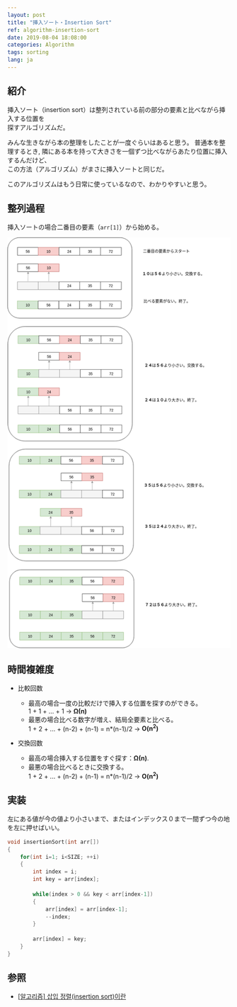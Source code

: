```yaml
---
layout: post
title: "挿入ソート・Insertion Sort"
ref: algorithm-insertion-sort
date: 2019-08-04 18:08:00
categories: Algorithm
tags: sorting
lang: ja
---
```


## 紹介 
挿入ソート（insertion sort）は整列されている前の部分の要素と比べながら挿入する位置を<br>
探すアルゴリズムだ。

みんな生きながら本の整理をしたことが一度ぐらいはあると思う。
普通本を整理するとき, 隣にある本を持って大きさを一個ずつ比べながらあたり位置に挿入するんだけど、<br>
この方法（アルゴリズム）がまさに挿入ソートと同じだ。

このアルゴリズムはもう日常に使っているなので、わかりやすいと思う。

<div class="divider"></div>

## 整列過程
挿入ソートの場合二番目の要素（`arr[1]`）から始める。

![insertion sort](/assets/images/algorithm/sorting/insertion_sort_ja.png)

<div class="divider"></div>

## 時間複雑度 
 - 比較回数
   * 最高の場合一度の比較だけで挿入する位置を探すのができる。<br />
   1 + 1 + ... + 1 → **Ω(n)**
   * 最悪の場合比べる数字が増え、結局全要素と比べる。 <br />
   1 + 2 + ... + (n-2) + (n-1) = n\*(n-1)/2 → **O(n<sup>2</sup>)**

 - 交換回数
	* 最高の場合挿入する位置をすぐ探す：**Ω(n)**.
	* 最悪の場合比べるときに交換する。 <br />
   1 + 2 + ... + (n-2) + (n-1) = n\*(n-1)/2 →  **O(n<sup>2</sup>)**

<div class="divider"></div>

## 実装
左にある値が今の値より小さいまで、またはインデックス０まで一間ずつ今の地を左に押せばいい。

```c
void insertionSort(int arr[])
{
	for(int i=1; i<SIZE; ++i)
	{
		int index = i;
		int key = arr[index];

		while(index > 0 && key < arr[index-1])
		{
			arr[index] = arr[index-1];
			--index;
		}

		arr[index] = key;
	}
}
```

<div class="divider"></div>

## 参照 <a id="ref"></a>
- [[알고리즘] 삽입 정렬(insertion sort)이란](https://gmlwjd9405.github.io/2018/05/06/algorithm-insertion-sort.html)
